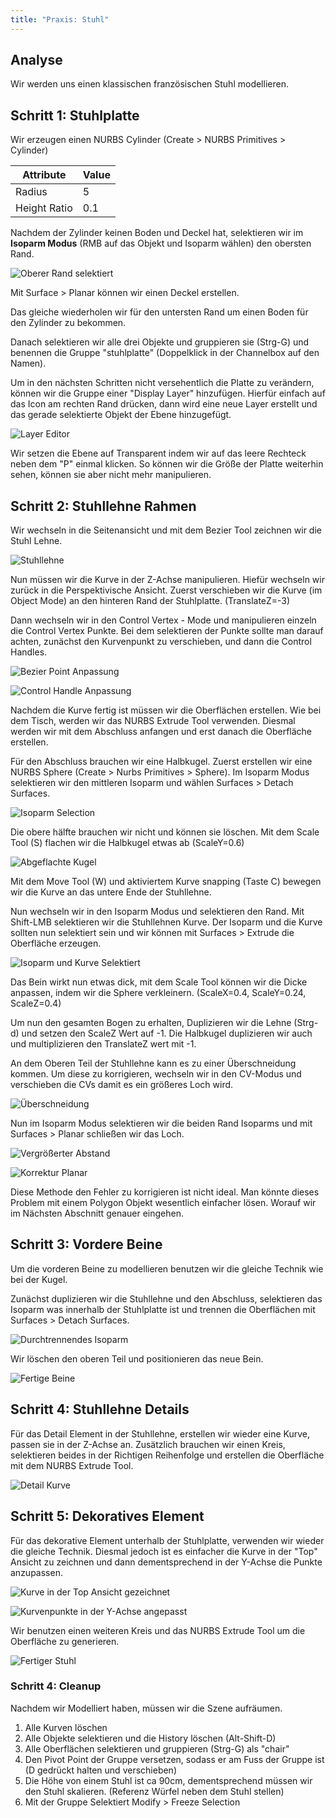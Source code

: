 ```yaml
---
title: "Praxis: Stuhl"
---
```


## Analyse

Wir werden uns einen klassischen französischen Stuhl modellieren.

## Schritt 1: Stuhlplatte

Wir erzeugen einen NURBS Cylinder (<span class="menu">Create > NURBS Primitives > Cylinder</span>)

| Attribute    | Value |
| ------------ | ----- |
| Radius       | 5     |
| Height Ratio | 0.1   |

Nachdem der Zylinder keinen Boden und Deckel hat, selektieren wir im **Isoparm Modus** (<span class="shortcut">RMB</span> auf das Objekt und Isoparm wählen)
den obersten Rand.

![Oberer Rand selektiert](../../../assets/04a_modelling-nurbs/images/PraxisStuhl/01IsoparmSelection.png)

Mit <span class="menu">Surface > Planar</span> können wir einen Deckel erstellen.

Das gleiche wiederholen wir für den untersten Rand um einen Boden für den Zylinder zu bekommen.

Danach selektieren wir alle drei Objekte und gruppieren sie (<span class="shortcut">Strg-G</span>) und benennen die Gruppe "stuhlplatte" (Doppelklick in der Channelbox auf den Namen).

Um in den nächsten Schritten nicht versehentlich die Platte zu verändern, können wir die Gruppe einer "Display Layer" hinzufügen.
Hierfür einfach auf das Icon am rechten Rand drücken, dann wird eine neue Layer erstellt und das gerade selektierte Objekt der Ebene hinzugefügt.

![Layer Editor](../../../assets/04a_modelling-nurbs/images/PraxisStuhl/02DisplayLayer.png)

Wir setzen die Ebene auf Transparent indem wir auf das leere Rechteck neben dem "P" einmal klicken.
So können wir die Größe der Platte weiterhin sehen, können sie aber nicht mehr manipulieren.

## Schritt 2: Stuhllehne Rahmen

Wir wechseln in die Seitenansicht und mit dem Bezier Tool zeichnen wir die Stuhl Lehne.

![Stuhllehne](../../../assets/04a_modelling-nurbs/images/PraxisStuhl/03StuhllehneKurve.png)

Nun müssen wir die Kurve in der Z-Achse manipulieren. Hiefür wechseln wir zurück in die Perspektivische Ansicht.
Zuerst verschieben wir die Kurve (im Object Mode) an den hinteren Rand der Stuhlplatte. (TranslateZ=-3)

Dann wechseln wir in den Control Vertex - Mode und manipulieren einzeln die Control Vertex Punkte.
Bei dem selektieren der Punkte sollte man darauf achten, zunächst den Kurvenpunkt zu verschieben, und dann die Control Handles.

![Bezier Point Anpassung](../../../assets/04a_modelling-nurbs/images/PraxisStuhl/04VertexAnpassung.png)

![Control Handle Anpassung](../../../assets/04a_modelling-nurbs/images/PraxisStuhl/05ControlHandleAnpassung.png)

Nachdem die Kurve fertig ist müssen wir die Oberflächen erstellen. Wie bei dem Tisch, werden wir das NURBS Extrude Tool verwenden.
Diesmal werden wir mit dem Abschluss anfangen und erst danach die Oberfläche erstellen.

Für den Abschluss brauchen wir eine Halbkugel. Zuerst erstellen wir eine NURBS Sphere (<span class="menu">Create > Nurbs Primitives > Sphere</span>).
Im Isoparm Modus selektieren wir den mittleren Isoparm und wählen <span class="menu">Surfaces > Detach Surfaces</span>.

![Isoparm Selection](../../../assets/04a_modelling-nurbs/images/PraxisStuhl/06IsoparmSelection.png)

Die obere hälfte brauchen wir nicht und können sie löschen.
Mit dem Scale Tool (<span class="shortcut">S</span>) flachen wir die Halbkugel etwas ab (ScaleY=0.6)

![Abgeflachte Kugel](../../../assets/04a_modelling-nurbs/images/PraxisStuhl/07FlatterBall.png)

Mit dem Move Tool (<span class="shortcut">W</span>) und aktiviertem Kurve snapping (Taste <span class="shortcut">C</span>) bewegen wir die Kurve an das untere Ende der Stuhllehne.

Nun wechseln wir in den Isoparm Modus und selektieren den Rand. Mit <span class="shortcut">Shift-LMB</span> selektieren wir die Stuhllehnen Kurve.
Der Isoparm und die Kurve sollten nun selektiert sein und wir können mit <span class="menu">Surfaces > Extrude</span> die Oberfläche erzeugen.

![Isoparm und Kurve Selektiert](../../../assets/04a_modelling-nurbs/images/PraxisStuhl/08IsoSelection.png)

Das Bein wirkt nun etwas dick, mit dem Scale Tool können wir die Dicke anpassen, indem wir die Sphere verkleinern. (ScaleX=0.4, ScaleY=0.24, ScaleZ=0.4)

Um nun den gesamten Bogen zu erhalten, Duplizieren wir die Lehne (<span class="shortcut">Strg-d</span>) und setzen den ScaleZ Wert auf -1.
Die Halbkugel duplizieren wir auch und multiplizieren den TranslateZ wert mit -1.

An dem Oberen Teil der Stuhllehne kann es zu einer Überschneidung kommen. Um diese zu korrigieren, wechseln wir in den CV-Modus und verschieben die CVs damit es ein größeres Loch wird.

![Überschneidung](../../../assets/04a_modelling-nurbs/images/PraxisStuhl/09.png)

Nun im Isoparm Modus selektieren wir die beiden Rand Isoparms und mit <span class="menu">Surfaces > Planar</span> schließen wir das Loch.

![Vergrößerter Abstand](../../../assets/04a_modelling-nurbs/images/PraxisStuhl/10.png)

![Korrektur Planar](../../../assets/04a_modelling-nurbs/images/PraxisStuhl/11.png)

Diese Methode den Fehler zu korrigieren ist nicht ideal. Man könnte dieses Problem mit einem Polygon Objekt wesentlich einfacher lösen.
Worauf wir im Nächsten Abschnitt genauer eingehen.

## Schritt 3: Vordere Beine

Um die vorderen Beine zu modellieren benutzen wir die gleiche Technik wie bei der Kugel.

Zunächst duplizieren wir die Stuhllehne und den Abschluss, selektieren das Isoparm was innerhalb der Stuhlplatte ist und
trennen die Oberflächen mit <span class="menu">Surfaces > Detach Surfaces</span>.

![Durchtrennendes Isoparm](../../../assets/04a_modelling-nurbs/images/PraxisStuhl/12.png)

Wir löschen den oberen Teil und positionieren das neue Bein.

![Fertige Beine](../../../assets/04a_modelling-nurbs/images/PraxisStuhl/13.png)

## Schritt 4: Stuhllehne Details

Für das Detail Element in der Stuhllehne, erstellen wir wieder eine Kurve, passen sie in der Z-Achse an.
Zusätzlich brauchen wir einen Kreis, selektieren beides in der Richtigen Reihenfolge und erstellen die Oberfläche mit dem NURBS Extrude Tool.

![Detail Kurve](../../../assets/04a_modelling-nurbs/images/PraxisStuhl/14.png)

## Schritt 5: Dekoratives Element

Für das dekorative Element unterhalb der Stuhlplatte, verwenden wir wieder die gleiche Technik.
Diesmal jedoch ist es einfacher die Kurve in der "Top" Ansicht zu zeichnen und dann dementsprechend in der Y-Achse die Punkte anzupassen.

![Kurve in der Top Ansicht gezeichnet](../../../assets/04a_modelling-nurbs/images/PraxisStuhl/15.png)

![Kurvenpunkte in der Y-Achse angepasst](../../../assets/04a_modelling-nurbs/images/PraxisStuhl/16.png)

Wir benutzen einen weiteren Kreis und das NURBS Extrude Tool um die Oberfläche zu generieren.

![Fertiger Stuhl](../../../assets/04a_modelling-nurbs/images/PraxisStuhl/17.png)

### Schritt 4: Cleanup

Nachdem wir Modelliert haben, müssen wir die Szene aufräumen.

1. Alle Kurven löschen
2. Alle Objekte selektieren und die History löschen (<span class="shortcut">Alt-Shift-D</span>)
3. Alle Oberflächen selektieren und gruppieren (<span class="shortcut">Strg-G</span>) als "chair"
4. Den Pivot Point der Gruppe versetzen, sodass er am Fuss der Gruppe ist (<span class="shortcut">D</span> gedrückt halten und verschieben)
5. Die Höhe von einem Stuhl ist ca 90cm, dementsprechend müssen wir den Stuhl skalieren. (Referenz Würfel neben dem Stuhl stellen)
6. Mit der Gruppe Selektiert <span class="menu">Modify > Freeze Selection</span>
